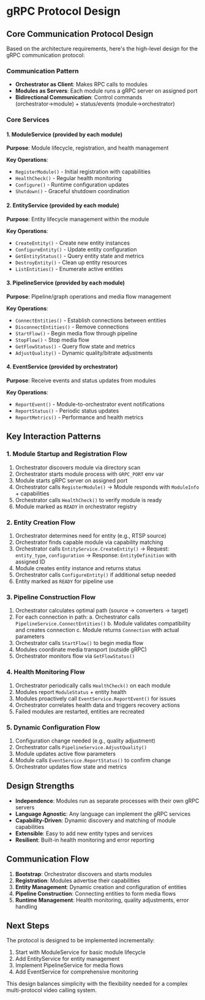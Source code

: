 # gRPC Protocol Design

## Core Communication Protocol Design

Based on the architecture requirements, here's the high-level design for the gRPC communication protocol:

### **Communication Pattern**
- **Orchestrator as Client**: Makes RPC calls to modules
- **Modules as Servers**: Each module runs a gRPC server on assigned port
- **Bidirectional Communication**: Control commands (orchestrator→module) + status/events (module→orchestrator)

### **Core Services**

#### **1. ModuleService** (provided by each module)
**Purpose**: Module lifecycle, registration, and health management

**Key Operations**:
- `RegisterModule()` - Initial registration with capabilities
- `HealthCheck()` - Regular health monitoring
- `Configure()` - Runtime configuration updates
- `Shutdown()` - Graceful shutdown coordination

#### **2. EntityService** (provided by each module)
**Purpose**: Entity lifecycle management within the module

**Key Operations**:
- `CreateEntity()` - Create new entity instances
- `ConfigureEntity()` - Update entity configuration
- `GetEntityStatus()` - Query entity state and metrics
- `DestroyEntity()` - Clean up entity resources
- `ListEntities()` - Enumerate active entities

#### **3. PipelineService** (provided by each module)
**Purpose**: Pipeline/graph operations and media flow management

**Key Operations**:
- `ConnectEntities()` - Establish connections between entities
- `DisconnectEntities()` - Remove connections
- `StartFlow()` - Begin media flow through pipeline
- `StopFlow()` - Stop media flow
- `GetFlowStatus()` - Query flow state and metrics
- `AdjustQuality()` - Dynamic quality/bitrate adjustments

#### **4. EventService** (provided by orchestrator)
**Purpose**: Receive events and status updates from modules

**Key Operations**:
- `ReportEvent()` - Module-to-orchestrator event notifications
- `ReportStatus()` - Periodic status updates
- `ReportMetrics()` - Performance and health metrics

## Key Interaction Patterns

### **1. Module Startup and Registration Flow**
1. Orchestrator discovers module via directory scan
2. Orchestrator starts module process with `GRPC_PORT` env var
3. Module starts gRPC server on assigned port
4. Orchestrator calls `RegisterModule()` → Module responds with `ModuleInfo` + capabilities
5. Orchestrator calls `HealthCheck()` to verify module is ready
6. Module marked as `READY` in orchestrator registry

### **2. Entity Creation Flow**
1. Orchestrator determines need for entity (e.g., RTSP source)
2. Orchestrator finds capable module via capability matching
3. Orchestrator calls `EntityService.CreateEntity()` → Request: `entity_type`, `configuration` → Response: `EntityDefinition` with assigned ID
4. Module creates entity instance and returns status
5. Orchestrator calls `ConfigureEntity()` if additional setup needed
6. Entity marked as `READY` for pipeline use

### **3. Pipeline Construction Flow**
1. Orchestrator calculates optimal path (source → converters → target)
2. For each connection in path:
   a. Orchestrator calls `PipelineService.ConnectEntities()`
   b. Module validates compatibility and creates connection
   c. Module returns `Connection` with actual parameters
3. Orchestrator calls `StartFlow()` to begin media flow
4. Modules coordinate media transport (outside gRPC)
5. Orchestrator monitors flow via `GetFlowStatus()`

### **4. Health Monitoring Flow**
1. Orchestrator periodically calls `HealthCheck()` on each module
2. Modules report `ModuleStatus` + entity health
3. Modules proactively call `EventService.ReportEvent()` for issues
4. Orchestrator correlates health data and triggers recovery actions
5. Failed modules are restarted, entities are recreated

### **5. Dynamic Configuration Flow**
1. Configuration change needed (e.g., quality adjustment)
2. Orchestrator calls `PipelineService.AdjustQuality()`
3. Module updates active flow parameters
4. Module calls `EventService.ReportStatus()` to confirm change
5. Orchestrator updates flow state and metrics

## Design Strengths

- **Independence**: Modules run as separate processes with their own gRPC servers
- **Language Agnostic**: Any language can implement the gRPC services
- **Capability-Driven**: Dynamic discovery and matching of module capabilities
- **Extensible**: Easy to add new entity types and services
- **Resilient**: Built-in health monitoring and error reporting

## Communication Flow

1. **Bootstrap**: Orchestrator discovers and starts modules
2. **Registration**: Modules advertise their capabilities
3. **Entity Management**: Dynamic creation and configuration of entities
4. **Pipeline Construction**: Connecting entities to form media flows
5. **Runtime Management**: Health monitoring, quality adjustments, error handling

## Next Steps

The protocol is designed to be implemented incrementally:
1. Start with ModuleService for basic module lifecycle
2. Add EntityService for entity management
3. Implement PipelineService for media flows
4. Add EventService for comprehensive monitoring

This design balances simplicity with the flexibility needed for a complex multi-protocol video calling system.